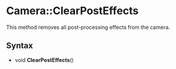 # Camera::ClearPostEffects

This method removes all post-processing effects from the camera.

## Syntax

- void **ClearPostEffects**()
